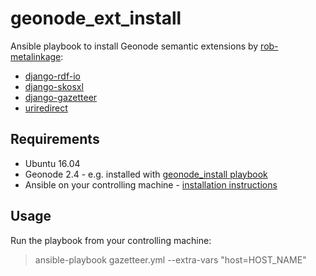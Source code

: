 # geonode_ext_install
Ansible playbook to install Geonode semantic extensions by [rob-metalinkage](https://github.com/rob-metalinkage):
* [django-rdf-io](https://github.com/rob-metalinkage/django-rdf-io)
* [django-skosxl](https://github.com/rob-metalinkage/django-skosxl)
* [django-gazetteer](https://github.com/rob-metalinkage/django-gazetteer)
* [uriredirect](https://github.com/rob-metalinkage/uriredirect)

## Requirements
* Ubuntu 16.04
* Geonode 2.4 - e.g. installed with [geonode_install playbook](https://github.com/UNSW-CFRC/geonode_install)
* Ansible on your controlling machine - [installation instructions](http://docs.ansible.com/ansible/intro_installation.html#latest-releases-via-apt-ubuntu)

## Usage
Run the playbook from your controlling machine:
> ansible-playbook gazetteer.yml --extra-vars "host=HOST_NAME"
